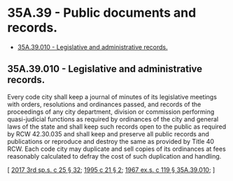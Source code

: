 # 35A.39 - Public documents and records.
* [35A.39.010 - Legislative and administrative records.](#35a39010---legislative-and-administrative-records)
## 35A.39.010 - Legislative and administrative records.
Every code city shall keep a journal of minutes of its legislative meetings with orders, resolutions and ordinances passed, and records of the proceedings of any city department, division or commission performing quasi-judicial functions as required by ordinances of the city and general laws of the state and shall keep such records open to the public as required by RCW 42.30.035 and shall keep and preserve all public records and publications or reproduce and destroy the same as provided by Title 40 RCW. Each code city may duplicate and sell copies of its ordinances at fees reasonably calculated to defray the cost of such duplication and handling.

\[ [2017 3rd sp.s. c 25 § 32](https://lawfilesext.leg.wa.gov/biennium/2017-18/Pdf/Bills/Session%20Laws/Senate/5316.SL.pdf?cite=2017%203rd%20sp.s.%20c%2025%20§%2032); [1995 c 21 § 2](https://lawfilesext.leg.wa.gov/biennium/1995-96/Pdf/Bills/Session%20Laws/Senate/5042.SL.pdf?cite=1995%20c%2021%20§%202); [1967 ex.s. c 119 § 35A.39.010](https://leg.wa.gov/CodeReviser/documents/sessionlaw/1967ex1c119.pdf?cite=1967%20ex.s.%20c%20119%20§%2035A.39.010); \]

